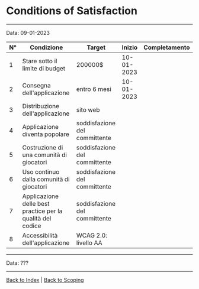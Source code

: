 # Conditions of Satisfaction

---
Data: 09-01-2023

| N°  | Condizione                                                 | Target                        | Inizio     | Completamento |
|-----|------------------------------------------------------------|-------------------------------|------------|---------------|
| 1   | Stare sotto il limite di budget                            | 200000$                       | 10-01-2023 |               |
| 2   | Consegna dell'applicazione                                 | entro 6 mesi                  | 10-01-2023 |               |
| 3   | Distribuzione dell'applicazione                            | sito web                      |            |               |
| 4   | Applicazione diventa popolare                              | soddisfazione del committente |            |               |
| 5   | Costruzione di una comunità di giocatori                   | soddisfazione del committente |            |               |
| 6   | Uso continuo dalla comunità di giocatori                   | soddisfazione del committente |            |               |
| 7   | Applicazione delle best practice per la qualità del codice | soddisfazione del committente |            |               |
| 8   | Accessibilità dell'applicazione                            | WCAG 2.0: livello AA          |            |               |

---
Data: ???

---
[Back to Index](../index.md) | [Back to Scoping](../1-scoping/index.md#conditions-of-satisfaction)